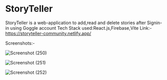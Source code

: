 # StoryTeller

StoryTeller is a web-application to add,read and delete stories after Signin-in using Goggle account
Tech Stack used:React.js,Firebase,Vite
Link:- https://storyteller-community.netlify.app/

Screenshots:-

![Screenshot (250)](https://user-images.githubusercontent.com/95878363/201509661-e3e97586-e42a-4d02-806c-d12713497404.png)

![Screenshot (251)](https://user-images.githubusercontent.com/95878363/201509666-6c292772-f22c-4bef-b3f2-88fdb2118bf3.png)

![Screenshot (252)](https://user-images.githubusercontent.com/95878363/201509674-53f9cf7b-2ead-409b-a288-4a4f82f1cca3.png)



